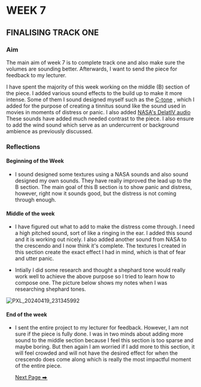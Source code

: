 # WEEK 7

## FINALISING TRACK ONE

### Aim

The main aim of week 7 is to complete track one and also make sure the volumes are sounding better. Afterwards, I want to send the piece for feedback to my lecturer. 


I have spent the majority of this week working on the middle (B) section of the piece. I added various sound effects to the build up to make it more intense. Some of them I sound designed myself such as the [C-tone](https://soundcloud.com/2504822k/c-tone?si=29480f3de1e04a92ada51a24196cb3c9&utm_source=clipboard&utm_medium=text&utm_campaign=social_sharing) , which I added for the purpose of creating a tinnitus sound like the sound used in movies in moments of distress or panic. I also added [NASA's DelatIV audio](https://soundcloud.com/2504822k/deltaivaudio?si=29480f3de1e04a92ada51a24196cb3c9&utm_source=clipboard&utm_medium=text&utm_campaign=social_sharing) 
 These sounds have added much needed contrast to the piece. I also ensure to add the wind sound which serve as an undercurrent or background ambience as previously discussed. 

### Reflections

#### Beginning of the Week
- I sound designed some textures using a NASA sounds and also sound designed my own sounds. They have really improved the lead up to the B section. The main goal of this B section is to show panic and distress, however, right now it sounds good, but the distress is not coming through enough. 

#### Middle of the week
- I have figured out what to add to make the distress come through. I need a high pitched sound, sort of like a ringing in the ear. I added this sound and it is working out nicely. I also added another sound from NASA to the crescendo and I now think it's complete. The textures I created in this section create the exact effect I had in mind, which is that of fear and utter panic.
  
- Intially I did some research and thought a shephard tone would really work well to achieve the above purpose so I tried to learn how to compose one. The picture below shows my notes when I was researching shephard tones.

 ![PXL_20240419_231345992](https://github.com/2504822K/mysonicartsdocumentation.io/assets/145678268/7cc602e2-8585-4163-b1fa-ab81d2f018a9)

#### End of the week 
- I sent the entire project to my lecturer for feedback. However, I am not sure if the piece is fully done. I was in two minds about adding more sound to the middle section because I feel this section is too sparse and maybe boring. But then again I am worried if I add more to this section, it will feel crowded and will not have the desired effect for when the crescendo does come along which is really the most impactful moment of the entire piece. 

  [Next Page ⮕](https://2504822k.github.io/mysonicartsdocumentation.io/Week8.html)
